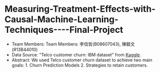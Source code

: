 # Measuring-Treatment-Effects-with-Causal-Machine-Learning-Techniques----Final-Project

* Team Members: Team Members: 李信哲(B08607043), 陳毓文(R13B44010)
* Data Source: "Telco customer churn: IBM dataset" from [Kaggle](https://www.kaggle.com/datasets/yeanzc/telco-customer-churn-ibm-dataset).
* Abstract: We used Telco customer churn dataset to achieve two main goals: 1. Churn Prediction Models  2. Strategies to retain customers.
